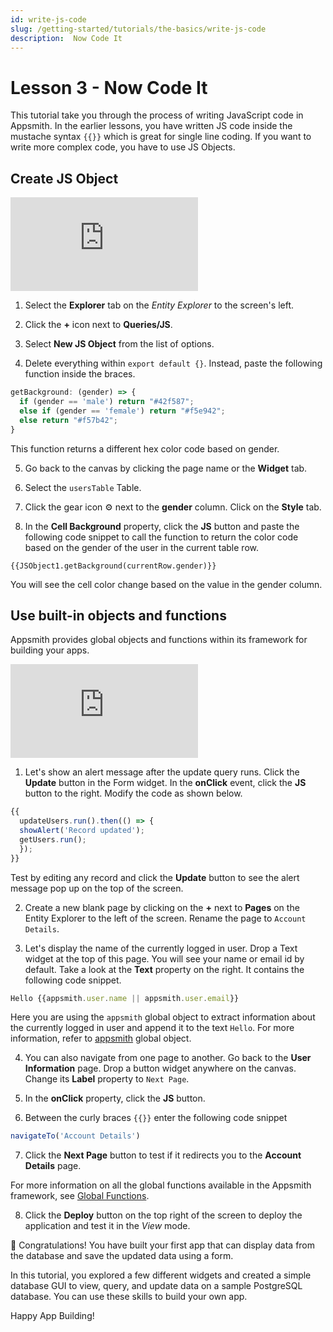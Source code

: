 ```yaml
---
id: write-js-code
slug: /getting-started/tutorials/the-basics/write-js-code
description:  Now Code It
---
```


# Lesson 3 - Now Code It

This tutorial take you through the process of writing JavaScript code in Appsmith. In the earlier lessons, you have written JS code inside the mustache syntax `{{}}` which is great for single line coding. If you want to write more complex code, you have to use JS Objects.

## Create JS Object

<div style={{ position: "relative", paddingBottom: "calc(50.520833333333336% + 41px)", height: "0", width: "100%" }}>
  <iframe src="https://demo.arcade.software/vxkNgBJ8W2KJ1sXd9feT?embed" frameborder="0" loading="lazy" webkitallowfullscreen mozallowfullscreen allowfullscreen style={{ position: "absolute", top: "0", left: "0", width: "92%", height: "92%", colorScheme: "light" }} title="User Management | Create JS Object">
  </iframe>
</div>


1. Select the **Explorer** tab on the *Entity Explorer* to the screen's left. 

2. Click the **+** icon next to **Queries/JS**. 

3. Select **New JS Object** from the list of options. 

4. Delete everything within `export default {}`. Instead, paste the following function inside the braces.

  ```javascript
  getBackground: (gender) => {
    if (gender == 'male') return "#42f587";
    else if (gender == 'female') return "#f5e942";
    else return "#f57b42";
  }
  ```
  This function returns a different hex color code based on gender. 

5. Go back to the canvas by clicking the page name or the **Widget** tab.

6. Select the `usersTable` Table. 

7. Click the gear icon ⚙️ next to the **gender** column. Click on the **Style** tab.

7. In the **Cell Background** property, click the **JS** button and paste the following code snippet to call the function to return the color code based on the gender of the user in the current table row.

  ```
  {{JSObject1.getBackground(currentRow.gender)}}
  ```

  You will see the cell color change based on the value in the gender column.

## Use built-in objects and functions

Appsmith provides global objects and functions within its framework for building your apps. 

<div style={{ position: "relative", paddingBottom: "calc(50.520833333333336% + 41px)", height: "0", width: "100%" }}>
  <iframe src="https://demo.arcade.software/qVJL89nhp8HOstVI16Js?embed" frameborder="0" loading="lazy" webkitallowfullscreen mozallowfullscreen allowfullscreen style={{ position: "absolute", top: "0", left: "0", width: "92%", height: "92%", colorScheme: "light" }} title="User Management | Global Objects and Functions">
  </iframe>
</div>

1. Let's show an alert message after the update query runs. Click the **Update** button in the Form widget. In the **onClick** event, click the **JS** button to the right. Modify the code as shown below.
  ```javascript
  {{
    updateUsers.run().then(() => {
    showAlert('Record updated');
    getUsers.run();
    });
  }}
  ```
  Test by editing any record and click the **Update** button to see the alert message pop up on the top of the screen.

2. Create a new blank page by clicking on the **+** next to **Pages** on the Entity Explorer to the left of the screen. Rename the page to `Account Details`.  


3. Let's display the name of the currently logged in user. Drop a Text widget at the top of this page. You will see your name or email id by default. Take a look at the **Text** property on the right. It contains the following code snippet.

  ```javascript
  Hello {{appsmith.user.name || appsmith.user.email}}
  ```
  Here you are using the `appsmith` global object to extract information about the currently logged in user and append it to the text `Hello`. For more information, refer to [appsmith](/reference/appsmith-framework/context-object) global object.

4. You can also navigate from one page to another. Go back to the **User Information** page. Drop a button widget anywhere on the canvas. Change its **Label** property to `Next Page`.

5. In the **onClick** property, click the **JS** button. 

6. Between the curly braces `{{}}` enter the following code snippet

  ```javascript
  navigateTo('Account Details')
  ```

7. Click the **Next Page** button to test if it redirects you to the **Account Details** page. 

For more information on all the global functions available in the Appsmith framework, see [Global Functions](/reference/appsmith-framework/widget-actions).


8. Click the **Deploy** button on the top right of the screen to deploy the application and test it in the *View* mode.

🚩 Congratulations! You have built your first app that can display data from the database and save the updated data using a form.

In this tutorial, you explored a few different widgets and created a simple database GUI to view, query, and update data on a sample PostgreSQL database. You can use these skills to build your own app.

Happy App Building!